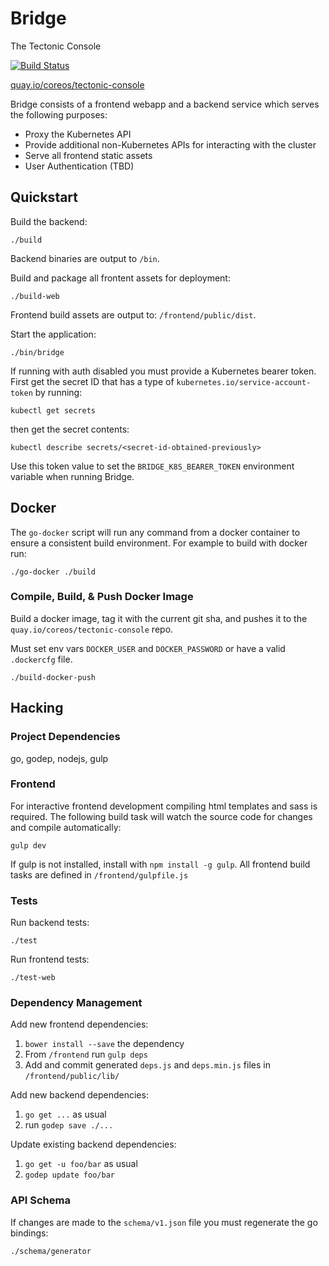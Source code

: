 Bridge
======
The Tectonic Console

[![Build Status](https://semaphoreci.com/api/v1/projects/eb020f87-c196-4b58-8149-f04fafc2de07/411974/badge.svg)](https://semaphoreci.com/coreos-inc/bridge)

[quay.io/coreos/tectonic-console](https://quay.io/repository/coreos/tectonic-console?tab=tags)


Bridge consists of a frontend webapp and a backend service which serves the following purposes:
- Proxy the Kubernetes API
- Provide additional non-Kubernetes APIs for interacting with the cluster
- Serve all frontend static assets
- User Authentication (TBD)


## Quickstart

Build the backend:
```
./build
```
Backend binaries are output to `/bin`.

Build and package all frontent assets for deployment:
```
./build-web
```
Frontend build assets are output to: `/frontend/public/dist`.

Start the application:
```
./bin/bridge
```

If running with auth disabled you must provide a Kubernetes bearer token.
First get the secret ID that has a type of `kubernetes.io/service-account-token` by running:
```
kubectl get secrets
```

then get the secret contents:
```
kubectl describe secrets/<secret-id-obtained-previously>
```

Use this token value to set the `BRIDGE_K8S_BEARER_TOKEN` environment variable when running Bridge.

## Docker
The `go-docker` script will run any command from a docker container to ensure a consistent build environment.
For example to build with docker run:
```
./go-docker ./build
```

### Compile, Build, & Push Docker Image
Build a docker image, tag it with the current git sha, and pushes it to the `quay.io/coreos/tectonic-console` repo.

Must set env vars `DOCKER_USER` and `DOCKER_PASSWORD` or have a valid `.dockercfg` file.
```
./build-docker-push
```

## Hacking

### Project Dependencies
go, godep, nodejs, gulp

### Frontend
For interactive frontend development compiling html templates and sass is required.
The following build task will watch the source code for changes and compile automatically:
```
gulp dev
```
If gulp is not installed, install with `npm install -g gulp`.
All frontend build tasks are defined in `/frontend/gulpfile.js`

### Tests
Run backend tests:
```
./test
```

Run frontend tests:
```
./test-web
```

### Dependency Management
Add new frontend dependencies:
 1. `bower install --save` the dependency
 2. From `/frontend` run `gulp deps`
 3. Add and commit generated `deps.js` and `deps.min.js` files in `/frontend/public/lib/`

Add new backend dependencies:
 1. `go get ...` as usual
 2. run `godep save ./...`

Update existing backend dependencies:
 1. `go get -u foo/bar` as usual
 2. `godep update foo/bar`

### API Schema
If changes are made to the `schema/v1.json` file you must regenerate the go bindings:
```
./schema/generator
```
